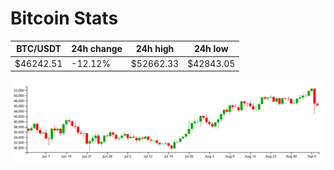 # Bitcoin Stats

BTC/USDT|24h change|24h high|24h low|
|---|---|---|---|
|$46242.51|-12.12%|$52662.33|$42843.05|

<img src="./chart.svg">
